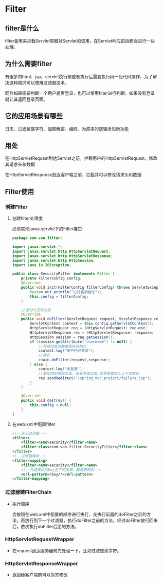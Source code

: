 # Filter

## filter是什么

filter是用来拦截Servlet容器对Servlet的调用，在Servlet响应前后都会进行一些处理。

## 为什么需要filter

有很多的html，jsp，servlet执行前或者执行后需要执行同一段代码操作，为了解决这种情况可以使用过滤器技术。

同样如果需要判断一个用户是否登录，也可以使用filter进行判断，如果没有登录就让其返回登录页面。

## 它的应用场景有哪些

日志、过滤敏感字符、加密解密、编码、为原来的逻辑添加新功能

## 用处

在HttpServletRequest到达Servlet之前，拦截用户的HttpServletRequest，修改其请求头和数据

在HttpServletResponse到达客户端之前，拦截并可以修改请求头和数据

## Filter使用

### 创建Filter

1. 创建filter处理类

   必须实现javax.servlet下的Filter接口

   ```java
   package com.van.filter;
   
   import javax.servlet.*;
   import javax.servlet.http.HttpServletRequest;
   import javax.servlet.http.HttpServletResponse;
   import javax.servlet.http.HttpSession;
   import java.io.IOException;
   
   public class SecurityFilter implements Filter {
       private FilterConfig config;
       @Override
       public void init(FilterConfig filterConfig) throws ServletException {
           System.out.println("过滤器初始化");
           this.config = filterConfig;
       }
   
       //身份认证的过滤
       @Override
       public void doFilter(ServletRequest request, ServletResponse response, FilterChain chain) throws IOException, ServletException {
           ServletContext context = this.config.getServletContext();
           HttpServletRequest req = (HttpServletRequest) request;
           HttpServletResponse res = (HttpServletResponse) response;
           HttpSession session = req.getSession();
           if (session.getAttribute("username") != null) {
               //具体的查询数据库校验略过
               context.log("用户已经登录");
               //放行
               chain.doFilter(request,response);
           } else {
               context.log("未登录");
               //重定向到失败页面，或者登录页面,这里需要加上上下文路径
               res.sendRedirect("/spring_mvc_project/failure.jsp");
           }
       }
   
       @Override
       public void destroy() {
           this.config = null;
       }
   }
   ```

2. 在web.xml中配置filter

   ```xml
   <!--定义过滤器-->
   <filter>
       <filter-name>security</filter-name>
       <filter-class>com.van.filter.SecurityFilter</filter-class>
   </filter>
   <!--过滤器映射-->
   <filter-mapping>
       <filter-name>security</filter-name>
       <!--凡是要访问buy包下的资源，都需要映射-->
       <url-pattern>/buy/*</url-pattern>
   </filter-mapping>
   ```

### 过滤器链FilterChain

- 执行顺序

  会按照在web.xml中配置的顺序进行执行，先执行前面的doFilter之前的方法，再放行到下一个过滤器，执行doFilter之前的方法，经过doFilter放行回来后，依次执行doFilter后面的方法。

### HttpServletRequestWrapper

- 在request到达服务器前先处理一下，比如过滤敏感字符。

### HttpServletResponseWrapper

- 返回给客户端前可以对其修改

